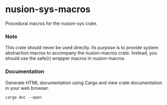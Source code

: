 # nusion-sys-macros
Procedural macros for the nusion-sys crate.

### Note
This crate should never be used directly.  Its purpose
is to provide system abstraction macros to accompany
the nusion-macros crate.  Instead, you should use the
safe(r) wrapper macros in nusion-macros.

### Documentation
Generate HTML documentation using Cargo and view crate
documentation in your web browser.
```
cargo doc --open
```

